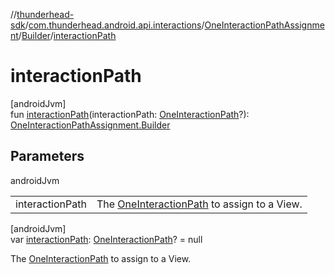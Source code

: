 //[thunderhead-sdk](../../../../index.md)/[com.thunderhead.android.api.interactions](../../index.md)/[OneInteractionPathAssignment](../index.md)/[Builder](index.md)/[interactionPath](interaction-path.md)

# interactionPath

[androidJvm]\
fun [interactionPath](interaction-path.md)(interactionPath: [OneInteractionPath](../../-one-interaction-path/index.md)?): [OneInteractionPathAssignment.Builder](index.md)

## Parameters

androidJvm

| | |
|---|---|
| interactionPath | The [OneInteractionPath](../../-one-interaction-path/index.md) to assign to a View. |

[androidJvm]\
var [interactionPath](interaction-path.md): [OneInteractionPath](../../-one-interaction-path/index.md)? = null

The [OneInteractionPath](../../-one-interaction-path/index.md) to assign to a View.
